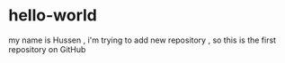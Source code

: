 # hello-world
my name is Hussen , i'm trying to add new repository ,
so this is the first repository on GitHub
